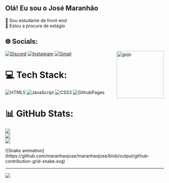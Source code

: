 ## Olá! Eu sou o José Maranhão
🔭 Sou estudante de front-end<br>
👯 Estou a procura de estágio<br>


## 🌐 Socials:
[![Discord](https://img.shields.io/badge/Discord-7289DA?style=for-the-badge&logo=discord&logoColor=white)](https://discord.gg/vAbpccTUdr) [![Instagram](https://img.shields.io/badge/Instagram-E4405F?style=for-the-badge&logo=instagram&logoColor=white)](https://instagram.com/josenn_t) [![Gmail](https://img.shields.io/badge/Gmail-D14836?style=for-the-badge&logo=gmail&logoColor=white)](mailto:jmaranhao541@gmail.com)
<img align="right" alt="gojo" width="150" heigth="100" src="https://aniyuki.com/wp-content/uploads/2023/09/aniyuki-gojo-satoru-gif-21.gif">

# 💻 Tech Stack:
![HTML5](https://img.shields.io/badge/html5-%23E34F26.svg?style=flat&logo=html5&logoColor=white) ![JavaScript](https://img.shields.io/badge/javascript-%23323330.svg?style=flat&logo=javascript&logoColor=%23F7DF1E) ![CSS3](https://img.shields.io/badge/css3-%231572B6.svg?style=flat&logo=css3&logoColor=white) ![GithubPages](https://img.shields.io/badge/github%20pages-121013?style=flat&logo=github&logoColor=white)
# 📊 GitHub Stats:
![](https://github-readme-stats.vercel.app/api?username=maranhaojose&theme=tokyonight&hide_border=false&include_all_commits=false&count_private=false)<br/>
![](https://github-readme-streak-stats.herokuapp.com/?user=maranhaojose&theme=tokyonight&hide_border=false)<br/>
![](https://github-readme-stats.vercel.app/api/top-langs/?username=maranhaojose&theme=tokyonight&hide_border=false&include_all_commits=false&count_private=false&layout=compact)

<div>
  ![Snake animation](https://github.com/maranhaojose/maranhaojose/blob/output/github-contribution-grid-snake.svg)
<div/>
  
---
[![](https://visitcount.itsvg.in/api?id=maranhaojose&icon=0&color=0)](https://visitcount.itsvg.in)

<!-- Proudly created with GPRM ( https://gprm.itsvg.in ) -->
